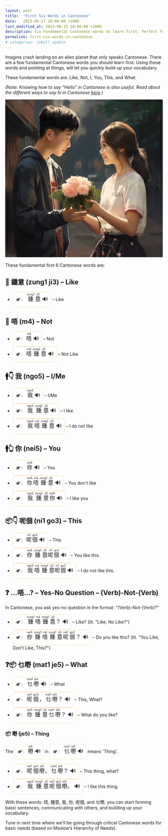 ```yaml
---
layout: post
title:  "First Six Words in Cantonese"
date:   2023-08-17 10:00:00 +1000
last_modified_at: 2023-08-15 10:00:00 +1000
description: Six Fundamental Cantonese words to learn first. Perfect for Cantonese (廣東話) beginners who are just starting their journey as Cantonese students. Like (鍾意), Not (唔), I (我), You (你), This (呢個), and What (乜嘢). With these six words you can start forming basic sentences and building up your vocabulary.
permalink: first-six-words-in-cantonese
# categories: jekyll update
---
```


Imagine crash landing on an alien planet that only speaks Cantonese. There are a few fundamental Cantonese words you should learn first. Using these words and pointing at things, will let you quickly build up your vocabulary. 

These fundamental words are: Like, Not, I, You, This, and What.

_(Note: Knowing how to say “Hello” in Cantonese is also useful. Read about the different ways to say hi in Cantonese [here](/how-to-say-hello-in-cantonese).)_

![Boy giving a flower to a girl](/assets/images/teenage_cantonese_boy_giving_a_flower_to_a_girl_illus_1710a5ad-80cd-4f3e-8f10-3fdb9b740c80.png)

These fundamental first 6 Cantonese words are:

## 🩷 鍾意 (zung1 ji3) – Like
-  <span style=" background: white; padding: 8px; display: inline-block; border: 1px solid wheat; border-radius: 6px; font-size: 1.25em; "> <span style="cursor:pointer; opacity: 0.7; font-size: 0.8em; filter: grayscale(0.8) contrast(3);" onclick="window.open('https://camplingo.com', '_blank');"> 🏕️<span style="color: gray">〉</span> </span> <ruby>鍾<rt>&nbsp;zung1&nbsp;</rt></ruby><ruby>意<rt>&nbsp;ji3&nbsp;</rt></ruby> <span onclick=" var msg = new SpeechSynthesisUtterance('鍾意'); msg.lang = 'zh-HK'; msg.rate = 0.9; window.speechSynthesis.speak(msg); " style="cursor:pointer;"> 🔊 </span> </span> – Like

## 🚫 唔 (m4) – Not
-  <span style=" background: white; padding: 8px; display: inline-block; border: 1px solid wheat; border-radius: 6px; font-size: 1.25em; "> <span style="cursor:pointer; opacity: 0.7; font-size: 0.8em; filter: grayscale(0.8) contrast(3);" onclick="window.open('https://camplingo.com', '_blank');"> 🏕️<span style="color: gray">〉</span> </span> <ruby>唔<rt>&nbsp;m4&nbsp;</rt></ruby> <span onclick=" var msg = new SpeechSynthesisUtterance('唔'); msg.lang = 'zh-HK'; msg.rate = 0.9; window.speechSynthesis.speak(msg); " style="cursor:pointer;"> 🔊 </span> </span> – Not
-  <span style=" background: white; padding: 8px; display: inline-block; border: 1px solid wheat; border-radius: 6px; font-size: 1.25em; "> <span style="cursor:pointer; opacity: 0.7; font-size: 0.8em; filter: grayscale(0.8) contrast(3);" onclick="window.open('https://camplingo.com', '_blank');"> 🏕️<span style="color: gray">〉</span> </span> <ruby>唔<rt>&nbsp;m4&nbsp;</rt></ruby><ruby>鍾<rt>&nbsp;zung1&nbsp;</rt></ruby><ruby>意<rt>&nbsp;ji3&nbsp;</rt></ruby> <span onclick=" var msg = new SpeechSynthesisUtterance('唔鍾意'); msg.lang = 'zh-HK'; msg.rate = 0.9; window.speechSynthesis.speak(msg); " style="cursor:pointer;"> 🔊 </span> </span> – Not Like

## 🚹👇 我 (ngo5) – I/Me
-  <span style=" background: white; padding: 8px; display: inline-block; border: 1px solid wheat; border-radius: 6px; font-size: 1.25em; "> <span style="cursor:pointer; opacity: 0.7; font-size: 0.8em; filter: grayscale(0.8) contrast(3);" onclick="window.open('https://camplingo.com', '_blank');"> 🏕️<span style="color: gray">〉</span> </span> <ruby>我<rt>&nbsp;ngo5&nbsp;</rt></ruby> <span onclick=" var msg = new SpeechSynthesisUtterance('我'); msg.lang = 'zh-HK'; msg.rate = 0.9; window.speechSynthesis.speak(msg); " style="cursor:pointer;"> 🔊 </span> </span>  – I/Me
-  <span style=" background: white; padding: 8px; display: inline-block; border: 1px solid wheat; border-radius: 6px; font-size: 1.25em; "> <span style="cursor:pointer; opacity: 0.7; font-size: 0.8em; filter: grayscale(0.8) contrast(3);" onclick="window.open('https://camplingo.com', '_blank');"> 🏕️<span style="color: gray">〉</span> </span> <ruby>我<rt>&nbsp;ngo5&nbsp;</rt></ruby><ruby>鍾<rt>&nbsp;zung1&nbsp;</rt></ruby><ruby>意<rt>&nbsp;ji3&nbsp;</rt></ruby> <span onclick=" var msg = new SpeechSynthesisUtterance('我鍾意'); msg.lang = 'zh-HK'; msg.rate = 0.9; window.speechSynthesis.speak(msg); " style="cursor:pointer;"> 🔊 </span> </span>  – I like.
-  <span style=" background: white; padding: 8px; display: inline-block; border: 1px solid wheat; border-radius: 6px; font-size: 1.25em; "> <span style="cursor:pointer; opacity: 0.7; font-size: 0.8em; filter: grayscale(0.8) contrast(3);" onclick="window.open('https://camplingo.com', '_blank');"> 🏕️<span style="color: gray">〉</span> </span> <ruby>我<rt>&nbsp;ngo5&nbsp;</rt></ruby><ruby>唔<rt>&nbsp;m4&nbsp;</rt></ruby><ruby>鍾<rt>&nbsp;zung1&nbsp;</rt></ruby><ruby>意<rt>&nbsp;ji3&nbsp;</rt></ruby> <span onclick=" var msg = new SpeechSynthesisUtterance('我唔鍾意'); msg.lang = 'zh-HK'; msg.rate = 0.9; window.speechSynthesis.speak(msg); " style="cursor:pointer;"> 🔊 </span> </span>  – I do not like

## 🚹👆 你 (nei5) – You
-  <span style=" background: white; padding: 8px; display: inline-block; border: 1px solid wheat; border-radius: 6px; font-size: 1.25em; "> <span style="cursor:pointer; opacity: 0.7; font-size: 0.8em; filter: grayscale(0.8) contrast(3);" onclick="window.open('https://camplingo.com', '_blank');"> 🏕️<span style="color: gray">〉</span> </span> <ruby>你<rt>&nbsp;nei5&nbsp;</rt></ruby> <span onclick=" var msg = new SpeechSynthesisUtterance('你'); msg.lang = 'zh-HK'; msg.rate = 0.9; window.speechSynthesis.speak(msg); " style="cursor:pointer;"> 🔊 </span> </span>  – You
-  <span style=" background: white; padding: 8px; display: inline-block; border: 1px solid wheat; border-radius: 6px; font-size: 1.25em; "> <span style="cursor:pointer; opacity: 0.7; font-size: 0.8em; filter: grayscale(0.8) contrast(3);" onclick="window.open('https://camplingo.com', '_blank');"> 🏕️<span style="color: gray">〉</span> </span> <ruby>你<rt>&nbsp;nei5&nbsp;</rt></ruby><ruby>唔<rt>&nbsp;m4&nbsp;</rt></ruby><ruby>鍾<rt>&nbsp;zung1&nbsp;</rt></ruby><ruby>意<rt>&nbsp;ji3&nbsp;</rt></ruby> <span onclick=" var msg = new SpeechSynthesisUtterance('你唔鍾意'); msg.lang = 'zh-HK'; msg.rate = 0.9; window.speechSynthesis.speak(msg); " style="cursor:pointer;"> 🔊 </span> </span>  – You don't like
-  <span style=" background: white; padding: 8px; display: inline-block; border: 1px solid wheat; border-radius: 6px; font-size: 1.25em; "> <span style="cursor:pointer; opacity: 0.7; font-size: 0.8em; filter: grayscale(0.8) contrast(3);" onclick="window.open('https://camplingo.com', '_blank');"> 🏕️<span style="color: gray">〉</span> </span> <ruby>我<rt>&nbsp;ngo5&nbsp;</rt></ruby><ruby>鍾<rt>&nbsp;zung1&nbsp;</rt></ruby><ruby>意<rt>&nbsp;ji3&nbsp;</rt></ruby><ruby>你<rt>&nbsp;nei5&nbsp;</rt></ruby> <span onclick=" var msg = new SpeechSynthesisUtterance('我鍾意你'); msg.lang = 'zh-HK'; msg.rate = 0.9; window.speechSynthesis.speak(msg); " style="cursor:pointer;"> 🔊 </span> </span>  – I like you

## 📦👇 呢個 (ni1 go3) – This
-  <span style=" background: white; padding: 8px; display: inline-block; border: 1px solid wheat; border-radius: 6px; font-size: 1.25em; "> <span style="cursor:pointer; opacity: 0.7; font-size: 0.8em; filter: grayscale(0.8) contrast(3);" onclick="window.open('https://camplingo.com', '_blank');"> 🏕️<span style="color: gray">〉</span> </span> <ruby>呢<rt>&nbsp;ni1&nbsp;</rt></ruby><ruby>個<rt>&nbsp;go3&nbsp;</rt></ruby> <span onclick=" var msg = new SpeechSynthesisUtterance('呢個'); msg.lang = 'zh-HK'; msg.rate = 0.9; window.speechSynthesis.speak(msg); " style="cursor:pointer;"> 🔊 </span> </span> – This
-  <span style=" background: white; padding: 8px; display: inline-block; border: 1px solid wheat; border-radius: 6px; font-size: 1.25em; "> <span style="cursor:pointer; opacity: 0.7; font-size: 0.8em; filter: grayscale(0.8) contrast(3);" onclick="window.open('https://camplingo.com', '_blank');"> 🏕️<span style="color: gray">〉</span> </span> <ruby>你<rt>&nbsp;nei5&nbsp;</rt></ruby><ruby>鍾<rt>&nbsp;zung1&nbsp;</rt></ruby><ruby>意<rt>&nbsp;ji3&nbsp;</rt></ruby><ruby>呢<rt>&nbsp;ni1&nbsp;</rt></ruby><ruby>個<rt>&nbsp;go3&nbsp;</rt></ruby> <span onclick=" var msg = new SpeechSynthesisUtterance('你鍾意呢個'); msg.lang = 'zh-HK'; msg.rate = 0.9; window.speechSynthesis.speak(msg); " style="cursor:pointer;"> 🔊 </span> </span>  – You like this.
-  <span style=" background: white; padding: 8px; display: inline-block; border: 1px solid wheat; border-radius: 6px; font-size: 1.25em; "> <span style="cursor:pointer; opacity: 0.7; font-size: 0.8em; filter: grayscale(0.8) contrast(3);" onclick="window.open('https://camplingo.com', '_blank');"> 🏕️<span style="color: gray">〉</span> </span> <ruby>我<rt>&nbsp;ngo5&nbsp;</rt></ruby><ruby>唔<rt>&nbsp;m4&nbsp;</rt></ruby><ruby>鍾<rt>&nbsp;zung1&nbsp;</rt></ruby><ruby>意<rt>&nbsp;ji3&nbsp;</rt></ruby><ruby>呢<rt>&nbsp;ni1&nbsp;</rt></ruby><ruby>個<rt>&nbsp;go3&nbsp;</rt></ruby> <span onclick=" var msg = new SpeechSynthesisUtterance('我唔鍾意呢個'); msg.lang = 'zh-HK'; msg.rate = 0.9; window.speechSynthesis.speak(msg); " style="cursor:pointer;"> 🔊 </span> </span>  – I do not like this.

## ❓ …唔…? – Yes-No Question – (Verb)-Not-(Verb)
In Cantonese, you ask yes-no question in the format: "(Verb)-Not-(Verb)?"
-  <span style=" background: white; padding: 8px; display: inline-block; border: 1px solid wheat; border-radius: 6px; font-size: 1.25em; "> <span style="cursor:pointer; opacity: 0.7; font-size: 0.8em; filter: grayscale(0.8) contrast(3);" onclick="window.open('https://camplingo.com', '_blank');"> 🏕️<span style="color: gray">〉</span> </span> <ruby>鍾<rt>&nbsp;zung1&nbsp;</rt></ruby><ruby>唔<rt>&nbsp;m4&nbsp;</rt></ruby><ruby>鍾<rt>&nbsp;zung1&nbsp;</rt></ruby><ruby>意<rt>&nbsp;ji3&nbsp;</rt></ruby><ruby>？<rt></rt></ruby> <span onclick=" var msg = new SpeechSynthesisUtterance('鍾唔鍾意？'); msg.lang = 'zh-HK'; msg.rate = 0.9; window.speechSynthesis.speak(msg); " style="cursor:pointer;"> 🔊 </span> </span>  – Like? (lit. "Like, No Like?")
-  <span style=" background: white; padding: 8px; display: inline-block; border: 1px solid wheat; border-radius: 6px; font-size: 1.25em; "> <span style="cursor:pointer; opacity: 0.7; font-size: 0.8em; filter: grayscale(0.8) contrast(3);" onclick="window.open('https://camplingo.com', '_blank');"> 🏕️<span style="color: gray">〉</span> </span> <ruby>你<rt>&nbsp;nei5&nbsp;</rt></ruby><ruby>鍾<rt>&nbsp;zung1&nbsp;</rt></ruby><ruby>唔<rt>&nbsp;m4&nbsp;</rt></ruby><ruby>鍾<rt>&nbsp;zung1&nbsp;</rt></ruby><ruby>意<rt>&nbsp;ji3&nbsp;</rt></ruby><ruby>呢<rt>&nbsp;nei1&nbsp;</rt></ruby><ruby>個<rt>&nbsp;go3&nbsp;</rt></ruby><ruby>？<rt></rt></ruby> <span onclick=" var msg = new SpeechSynthesisUtterance('你鍾唔鍾意呢個？'); msg.lang = 'zh-HK'; msg.rate = 0.9; window.speechSynthesis.speak(msg); " style="cursor:pointer;"> 🔊 </span> </span>  – Do you like this? (lit. "You Like, Don't Like, This?")

## ❓📦 乜嘢 (mat1 je5) – What
-  <span style=" background: white; padding: 8px; display: inline-block; border: 1px solid wheat; border-radius: 6px; font-size: 1.25em; "> <span style="cursor:pointer; opacity: 0.7; font-size: 0.8em; filter: grayscale(0.8) contrast(3);" onclick="window.open('https://camplingo.com', '_blank');"> 🏕️<span style="color: gray">〉</span> </span> <ruby>乜<rt>&nbsp;mat1&nbsp;</rt></ruby><ruby>嘢<rt>&nbsp;je5&nbsp;</rt></ruby> <span onclick=" var msg = new SpeechSynthesisUtterance('乜嘢'); msg.lang = 'zh-HK'; msg.rate = 0.9; window.speechSynthesis.speak(msg); " style="cursor:pointer;"> 🔊 </span> </span> – What
-  <span style=" background: white; padding: 8px; display: inline-block; border: 1px solid wheat; border-radius: 6px; font-size: 1.25em; "> <span style="cursor:pointer; opacity: 0.7; font-size: 0.8em; filter: grayscale(0.8) contrast(3);" onclick="window.open('https://camplingo.com', '_blank');"> 🏕️<span style="color: gray">〉</span> </span> <ruby>呢<rt>&nbsp;nei1&nbsp;</rt></ruby><ruby>個<rt>&nbsp;go3&nbsp;</rt></ruby><ruby>，<rt></rt></ruby><ruby>乜<rt>&nbsp;mat1&nbsp;</rt></ruby><ruby>嘢<rt>&nbsp;je5&nbsp;</rt></ruby><ruby>？<rt></rt></ruby> <span onclick=" var msg = new SpeechSynthesisUtterance('呢個，乜嘢？'); msg.lang = 'zh-HK'; msg.rate = 0.9; window.speechSynthesis.speak(msg); " style="cursor:pointer;"> 🔊 </span> </span> – This, What?
-  <span style=" background: white; padding: 8px; display: inline-block; border: 1px solid wheat; border-radius: 6px; font-size: 1.25em; "> <span style="cursor:pointer; opacity: 0.7; font-size: 0.8em; filter: grayscale(0.8) contrast(3);" onclick="window.open('https://camplingo.com', '_blank');"> 🏕️<span style="color: gray">〉</span> </span> <ruby>你<rt>&nbsp;nei5&nbsp;</rt></ruby><ruby>鍾<rt>&nbsp;zung1&nbsp;</rt></ruby><ruby>意<rt>&nbsp;ji3&nbsp;</rt></ruby><ruby>乜<rt>&nbsp;mat1&nbsp;</rt></ruby><ruby>嘢<rt>&nbsp;je5&nbsp;</rt></ruby><ruby>？<rt></rt></ruby> <span onclick=" var msg = new SpeechSynthesisUtterance('你鍾意乜嘢？'); msg.lang = 'zh-HK'; msg.rate = 0.9; window.speechSynthesis.speak(msg); " style="cursor:pointer;"> 🔊 </span> </span> – What do you like?

### 📦 嘢 (je5) – Thing
The <span style=" background: white; padding: 8px; display: inline-block; border: 1px solid wheat; border-radius: 6px; font-size: 1.25em; "> <span style="cursor:pointer; opacity: 0.7; font-size: 0.8em; filter: grayscale(0.8) contrast(3);" onclick="window.open('https://camplingo.com', '_blank');"> 🏕️<span style="color: gray">〉</span> </span> <ruby>嘢<rt>&nbsp;je5&nbsp;</rt></ruby> <span onclick=" var msg = new SpeechSynthesisUtterance('嘢'); msg.lang = 'zh-HK'; msg.rate = 0.9; window.speechSynthesis.speak(msg); " style="cursor:pointer;"> 🔊 </span> </span>  in  <span style=" background: white; padding: 8px; display: inline-block; border: 1px solid wheat; border-radius: 6px; font-size: 1.25em; "> <span style="cursor:pointer; opacity: 0.7; font-size: 0.8em; filter: grayscale(0.8) contrast(3);" onclick="window.open('https://camplingo.com', '_blank');"> 🏕️<span style="color: gray">〉</span> </span> <ruby>乜<rt>&nbsp;mat1&nbsp;</rt></ruby><ruby>嘢<rt>&nbsp;je5&nbsp;</rt></ruby> <span onclick=" var msg = new SpeechSynthesisUtterance('乜嘢'); msg.lang = 'zh-HK'; msg.rate = 0.9; window.speechSynthesis.speak(msg); " style="cursor:pointer;"> 🔊 </span> </span> means 'Thing'.
- <span style=" background: white; padding: 8px; display: inline-block; border: 1px solid wheat; border-radius: 6px; font-size: 1.25em; "> <span style="cursor:pointer; opacity: 0.7; font-size: 0.8em; filter: grayscale(0.8) contrast(3);" onclick="window.open('https://camplingo.com', '_blank');"> 🏕️<span style="color: gray">〉</span> </span> <ruby>呢<rt>&nbsp;nei1&nbsp;</rt></ruby><ruby>個<rt>&nbsp;go3&nbsp;</rt></ruby><ruby>嘢<rt>&nbsp;je5&nbsp;</rt></ruby><ruby>，<rt></rt></ruby><ruby>乜<rt>&nbsp;mat1&nbsp;</rt></ruby><ruby>嘢<rt>&nbsp;je5&nbsp;</rt></ruby><ruby>？<rt></rt></ruby> <span onclick=" var msg = new SpeechSynthesisUtterance('呢個嘢，乜嘢？'); msg.lang = 'zh-HK'; msg.rate = 0.9; window.speechSynthesis.speak(msg); " style="cursor:pointer;"> 🔊 </span> </span> – This thing, what?
- <span style=" background: white; padding: 8px; display: inline-block; border: 1px solid wheat; border-radius: 6px; font-size: 1.25em; "> <span style="cursor:pointer; opacity: 0.7; font-size: 0.8em; filter: grayscale(0.8) contrast(3);" onclick="window.open('https://camplingo.com', '_blank');"> 🏕️<span style="color: gray">〉</span> </span> <ruby>我<rt>&nbsp;ngo5&nbsp;</rt></ruby><ruby>鍾<rt>&nbsp;zung1&nbsp;</rt></ruby><ruby>意<rt>&nbsp;ji3&nbsp;</rt></ruby><ruby>呢<rt>&nbsp;nei1&nbsp;</rt></ruby><ruby>個<rt>&nbsp;go3&nbsp;</rt></ruby><ruby>嘢<rt>&nbsp;je5&nbsp;</rt></ruby><ruby>。<rt></rt></ruby> <span onclick=" var msg = new SpeechSynthesisUtterance('我鍾意呢個嘢。'); msg.lang = 'zh-HK'; msg.rate = 0.9; window.speechSynthesis.speak(msg); " style="cursor:pointer;"> 🔊 </span> </span> – I like this thing.

With these words: 唔, 鍾意, 我, 你, 呢個, and 乜嘢, you can start forming basic sentences, communicating with others, and building up your vocabulary.

Tune in next time where we'll be going through critical Cantonese words for basic needs (based on Maslow’s Hierarchy of Needs).

